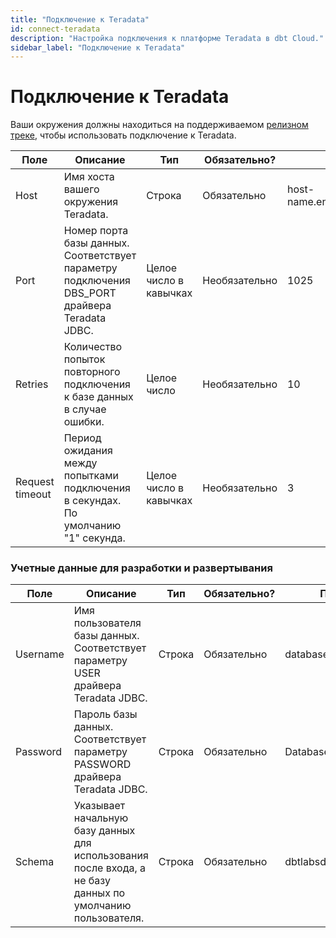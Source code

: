 ```yaml
---
title: "Подключение к Teradata"
id: connect-teradata
description: "Настройка подключения к платформе Teradata в dbt Cloud."
sidebar_label: "Подключение к Teradata"
---
```


# Подключение к Teradata <Lifecycle status="preview" />

Ваши окружения должны находиться на поддерживаемом [релизном треке](/docs/dbt-versions/cloud-release-tracks), чтобы использовать подключение к Teradata.

| Поле                          | Описание                                                                                     | Тип            | Обязательно? | Пример |
| ----------------------------- | ------------------------------------------------------------------------------------------- | -------------- | ------------ | ------- |
| Host                          | Имя хоста вашего окружения Teradata.                                                       | Строка         | Обязательно   | host-name.env.clearscape.teradata.com |
| Port                          | Номер порта базы данных. Соответствует параметру подключения DBS_PORT драйвера Teradata JDBC. | Целое число в кавычках | Необязательно | 1025 |
| Retries                       | Количество попыток повторного подключения к базе данных в случае ошибки.                    | Целое число    | Необязательно | 10 |
| Request timeout               | Период ожидания между попытками подключения в секундах. По умолчанию "1" секунда.          | Целое число в кавычках | Необязательно | 3 |

<Lightbox src="/img/docs/dbt-cloud/teradata-connection.png" title="Пример полей подключения к Teradata." />

### Учетные данные для разработки и развертывания

| Поле                          | Описание                                                                                     | Тип            | Обязательно? | Пример            |
| ----------------------------- | ------------------------------------------------------------------------------------------- | -------------- | ------------ | ------------------ |
| Username                      | Имя пользователя базы данных. Соответствует параметру USER драйвера Teradata JDBC.        | Строка         | Обязательно   | database_username   |
| Password                      | Пароль базы данных. Соответствует параметру PASSWORD драйвера Teradata JDBC.              | Строка         | Обязательно   | DatabasePassword123 |
| Schema                        | Указывает начальную базу данных для использования после входа, а не базу данных по умолчанию пользователя. | Строка         | Обязательно   | dbtlabsdocstest     |

<Lightbox src="/img/docs/dbt-cloud/teradata-deployment.png" title="Пример полей учетных данных разработчика." />